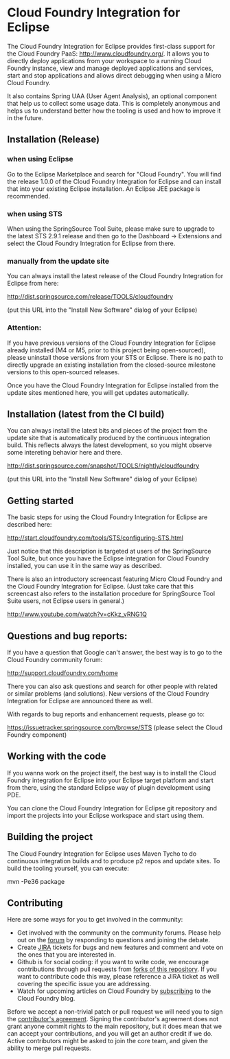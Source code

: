 # Cloud Foundry Integration for Eclipse
      
  The Cloud Foundry Integration for Eclipse provides first-class support for the Cloud Foundry
  PaaS: http://www.cloudfoundry.org/. It allows you to directly deploy applications from your
  workspace to a running Cloud Foundry instance, view and manage deployed applications and services,
  start and stop applications and allows direct debugging when using a Micro Cloud Foundry.

  It also contains Spring UAA (User Agent Analysis), an optional component that help us to
  collect some usage data. This is completely anonymous and helps us to understand better how
  the tooling is used and how to improve it in the future.

## Installation (Release)

### when using Eclipse

  Go to the Eclipse Marketplace and search for "Cloud Foundry". You will find the release 1.0.0
  of the Cloud Foundry Integration for Eclipse and can install that into your existing Eclipse
  installation. An Eclipse JEE package is recommended.

### when using STS

  When using the SpringSource Tool Suite, please make sure to upgrade to the latest STS 2.9.1
  release and then go to the Dashboard -> Extensions and select the Cloud Foundry Integration
  for Eclipse from there.

### manually from the update site

  You can always install the latest release of the Cloud Foundry Integration for Eclipse from
  here:

  http://dist.springsource.com/release/TOOLS/cloudfoundry

  (put this URL into the "Install New Software" dialog of your Eclipse)

### Attention:

  If you have previous versions of the Cloud Foundry Integration for Eclipse already installed
  (M4 or M5, prior to this project being open-sourced), please uninstall those versions from
  your STS or Eclipse. There is no path to directly upgrade an existing installation from
  the closed-source milestone versions to this open-sourced releases.

  Once you have the Cloud Foundry Integration for Eclipse installed from the update sites
  mentioned here, you will get updates automatically.

## Installation (latest from the CI build)

  You can always install the latest bits and pieces of the project from the update site that is
  automatically produced by the continuous integration build. This reflects always the latest
  development, so you might observe some intereting behavior here and there.

  http://dist.springsource.com/snapshot/TOOLS/nightly/cloudfoundry

  (put this URL into the "Install New Software" dialog of your Eclipse)

## Getting started

  The basic steps for using the Cloud Foundry Integration for Eclipse are described here:

  http://start.cloudfoundry.com/tools/STS/configuring-STS.html

  Just notice that this description is targeted at users of the SpringSource Tool Suite, but
  once you have the Eclipse integration for Cloud Foundry installed, you can use it in the
  same way as described.

  There is also an introductory screencast featuring Micro Cloud Foundry and the Cloud Foundry
  Integration for Eclipse. (Just take care that this screencast also refers to the installation
  procedure for SpringSource Tool Suite users, not Eclipse users in general.)

  http://www.youtube.com/watch?v=cKkz_vRNG1Q

## Questions and bug reports:

  If you have a question that Google can't answer, the best way is to go to the Cloud Foundry
  community forum:

  http://support.cloudfoundry.com/home

  There you can also ask questions and search for other people with related or similar problems
  (and solutions). New versions of the Cloud Foundry Integration for Eclipse are announced
  there as well.

  With regards to bug reports and enhancement requests, please go to:

  https://issuetracker.springsource.com/browse/STS (please select the Cloud Foundry component)

## Working with the code

  If you wanna work on the project itself, the best way is to install the Cloud Foundry integration
  for Eclipse into your Eclipse target platform and start from there, using the standard Eclipse way
  of plugin development using PDE.
  
  You can clone the Cloud Foundry Integration for Eclipse git repository and import the projects into
  your Eclipse workspace and start using them.

## Building the project
  
  The Cloud Foundry Integration for Eclipse uses Maven Tycho to do continuous integration builds and
  to produce p2 repos and update sites. To build the tooling yourself, you can execute:

  mvn -Pe36 package

## Contributing

  Here are some ways for you to get involved in the community:

  * Get involved with the community on the community forums.  Please help out on the [forum](http://support.cloudfoundry.com/home) by responding to questions and joining the debate.
  * Create [JIRA](https://issuetracker.springsource.com/browse/STS) tickets for bugs and new features and comment and vote on the ones that you are interested in.  
  * Github is for social coding: if you want to write code, we encourage contributions through pull requests from [forks of this repository](http://help.github.com/forking/). If you want to contribute code this way, please reference a JIRA ticket as well covering the specific issue you are addressing.
  * Watch for upcoming articles on Cloud Foundry by [subscribing](http://blog.cloudfoundry.com/) to the Cloud Foundry blog.

Before we accept a non-trivial patch or pull request we will need you to sign the [contributor's agreement](https://support.springsource.com/spring_committer_signup). Signing the contributor's agreement does not grant anyone commit rights to the main repository, but it does mean that we can accept your contributions, and you will get an author credit if we do. Active contributors might be asked to join the core team, and given the ability to merge pull requests.
